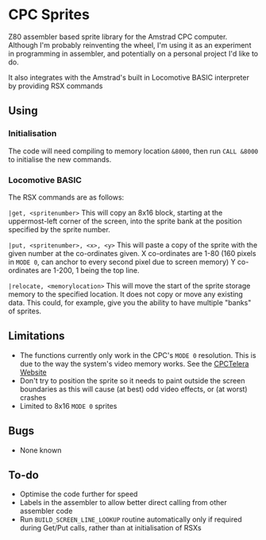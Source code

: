 # CPC Sprites
Z80 assembler based sprite library for the Amstrad CPC computer. Although I'm probably reinventing the wheel, I'm using it as an experiment in programming in assembler, and potentially on a personal project I'd like to do.

It also integrates with the Amstrad's built in Locomotive BASIC interpreter by providing RSX commands

## Using
### Initialisation
The code will need compiling to memory location `&8000`, then run `CALL &8000` to initialise the new commands.

### Locomotive BASIC
The RSX commands are as follows:

`|get, <spritenumber>`
This will copy an 8x16 block, starting at the uppermost-left corner of the screen, into the sprite bank at the position specified by the sprite number.

`|put, <spritenumber>, <x>, <y>`
This will paste a copy of the sprite with the given number at the co-ordinates given. X co-ordinates are 1-80 (160 pixels in `MODE 0`, can anchor to every second pixel due to screen memory) Y co-ordinates are 1-200, 1 being the top line.

`|relocate, <memorylocation>`
This will move the start of the sprite storage memory to the specified location. It does not copy or move any existing data. This could, for example, give you the ability to have multiple "banks" of sprites.

## Limitations
* The functions currently only work in the CPC's `MODE 0` resolution. This is due to the way the system's video memory works. See the [CPCTelera Website](http://lronaldo.github.io/cpctelera/files/sprites/cpct_drawSprite-asm.html)
* Don't try to position the sprite so it needs to paint outside the screen boundaries as this will cause (at best) odd video effects, or (at worst) crashes
* Limited to 8x16 `MODE 0` sprites 

## Bugs
* None known

## To-do
* Optimise the code further for speed
* Labels in the assembler to allow better direct calling from other assembler code
* Run `BUILD_SCREEN_LINE_LOOKUP` routine automatically only if required during Get/Put calls, rather than at initialisation of RSXs